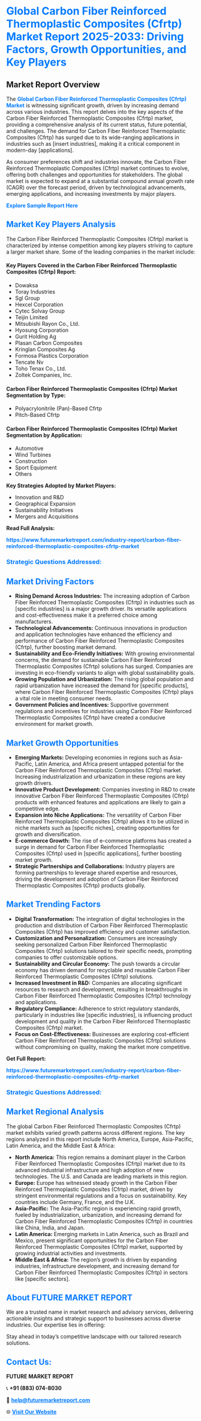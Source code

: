 <h1 style="color: #007BFF;">Global Carbon Fiber Reinforced Thermoplastic Composites (Cfrtp) Market Report 2025-2033: Driving Factors, Growth Opportunities, and Key Players</h1>

<section id="overview">
<h2>Market Report Overview</h2>
<p>The <a href="https://www.futuremarketreport.com/industry-report/carbon-fiber-reinforced-thermoplastic-composites-cfrtp-market" style="color: #007BFF; text-decoration: none;"><strong>Global Carbon Fiber Reinforced Thermoplastic Composites (Cfrtp) Market</strong></a> is witnessing significant growth, driven by increasing demand across various industries. This report delves into the key aspects of the Carbon Fiber Reinforced Thermoplastic Composites (Cfrtp) market, providing a comprehensive analysis of its current status, future potential, and challenges. The demand for Carbon Fiber Reinforced Thermoplastic Composites (Cfrtp) has surged due to its wide-ranging applications in industries such as [insert industries], making it a critical component in modern-day [applications].</p>
<p>As consumer preferences shift and industries innovate, the Carbon Fiber Reinforced Thermoplastic Composites (Cfrtp) market continues to evolve, offering both challenges and opportunities for stakeholders. The global market is expected to expand at a substantial compound annual growth rate (CAGR) over the forecast period, driven by technological advancements, emerging applications, and increasing investments by major players.</p>
</section>

<section id="overview">
<p><a href="https://www.futuremarketreport.com/request-sample/reportId=29715" style="color: #007BFF; text-decoration: none;"><strong>Explore Sample Report Here</strong></a></p>
</section>

<section id="key-players">
<h2 style="color: #007BFF;">Market Key Players Analysis</h2>
<p>The Carbon Fiber Reinforced Thermoplastic Composites (Cfrtp) market is characterized by intense competition among key players striving to capture a larger market share. Some of the leading companies in the market include:</p>
<h4>Key Players Covered in the Carbon Fiber Reinforced Thermoplastic Composites (Cfrtp) Report:</h4>
<ul><li>Dowaksa</li><li>Toray Industries</li><li>Sgl Group</li><li>Hexcel Corporation</li><li>Cytec Solvay Group</li><li>Teijin Limited</li><li>Mitsubishi Rayon Co., Ltd.</li><li>Hyosung Corporation</li><li>Gurit Holding Ag</li><li>Plasan Carbon Composites</li><li>Kringlan Composites Ag</li><li>Formosa Plastics Corporation</li><li>Tencate Nv</li><li>Toho Tenax Co., Ltd.</li><li>Zoltek Companies, Inc.</li></ul>
<h4>Carbon Fiber Reinforced Thermoplastic Composites (Cfrtp) Market Segmentation by Type:</h4>
<ul><li>Polyacrylonitrile (Pan)-Based Cfrtp</li><li>Pitch-Based Cfrtp</li></ul>

<h4>Carbon Fiber Reinforced Thermoplastic Composites (Cfrtp) Market Segmentation by Application:</h4>
<ul><li>Automotive</li><li>Wind Turbines</li><li>Construction</li><li>Sport Equipment</li><li>Others</li></ul>
<p><strong>Key Strategies Adopted by Market Players:</strong></p>
<ul>
<li>Innovation and R&D</li>
<li>Geographical Expansion</li>
<li>Sustainability Initiatives</li>
<li>Mergers and Acquisitions</li>
</ul>
</section>

<section>
<p><strong>Read Full Analysis: </strong></p><a href="https://www.futuremarketreport.com/industry-report/carbon-fiber-reinforced-thermoplastic-composites-cfrtp-market" style="color: #007BFF; text-decoration: none;"><strong>https://www.futuremarketreport.com/industry-report/carbon-fiber-reinforced-thermoplastic-composites-cfrtp-market</strong></a>
<h3 style="color: #007BFF;">Strategic Questions Addressed:</h3>
</section>

<section id="driving-factors">
<h2 style="color: #007BFF;">Market Driving Factors</h2>
<ul>
<li><strong>Rising Demand Across Industries:</strong> The increasing adoption of Carbon Fiber Reinforced Thermoplastic Composites (Cfrtp) in industries such as [specific industries] is a major growth driver. Its versatile applications and cost-effectiveness make it a preferred choice among manufacturers.</li>
<li><strong>Technological Advancements:</strong> Continuous innovations in production and application technologies have enhanced the efficiency and performance of Carbon Fiber Reinforced Thermoplastic Composites (Cfrtp), further boosting market demand.</li>
<li><strong>Sustainability and Eco-Friendly Initiatives:</strong> With growing environmental concerns, the demand for sustainable Carbon Fiber Reinforced Thermoplastic Composites (Cfrtp) solutions has surged. Companies are investing in eco-friendly variants to align with global sustainability goals.</li>
<li><strong>Growing Population and Urbanization:</strong> The rising global population and rapid urbanization have increased the demand for [specific products], where Carbon Fiber Reinforced Thermoplastic Composites (Cfrtp) plays a vital role in meeting consumer needs.</li>
<li><strong>Government Policies and Incentives:</strong> Supportive government regulations and incentives for industries using Carbon Fiber Reinforced Thermoplastic Composites (Cfrtp) have created a conducive environment for market growth.</li>
</ul>
</section>

<section id="growth-opportunities">
<h2 style="color: #007BFF;">Market Growth Opportunities</h2>
<ul>
<li><strong>Emerging Markets:</strong> Developing economies in regions such as Asia-Pacific, Latin America, and Africa present untapped potential for the Carbon Fiber Reinforced Thermoplastic Composites (Cfrtp) market. Increasing industrialization and urbanization in these regions are key growth drivers.</li>
<li><strong>Innovative Product Development:</strong> Companies investing in R&D to create innovative Carbon Fiber Reinforced Thermoplastic Composites (Cfrtp) products with enhanced features and applications are likely to gain a competitive edge.</li>
<li><strong>Expansion into Niche Applications:</strong> The versatility of Carbon Fiber Reinforced Thermoplastic Composites (Cfrtp) allows it to be utilized in niche markets such as [specific niches], creating opportunities for growth and diversification.</li>
<li><strong>E-commerce Growth:</strong> The rise of e-commerce platforms has created a surge in demand for Carbon Fiber Reinforced Thermoplastic Composites (Cfrtp) used in [specific applications], further boosting market growth.</li>
<li><strong>Strategic Partnerships and Collaborations:</strong> Industry players are forming partnerships to leverage shared expertise and resources, driving the development and adoption of Carbon Fiber Reinforced Thermoplastic Composites (Cfrtp) products globally.</li>
</ul>
</section>

<section id="trending-factors">
<h2 style="color: #007BFF;">Market Trending Factors</h2>
<ul>
<li><strong>Digital Transformation:</strong> The integration of digital technologies in the production and distribution of Carbon Fiber Reinforced Thermoplastic Composites (Cfrtp) has improved efficiency and customer satisfaction.</li>
<li><strong>Customization and Personalization:</strong> Consumers are increasingly seeking personalized Carbon Fiber Reinforced Thermoplastic Composites (Cfrtp) solutions tailored to their specific needs, prompting companies to offer customizable options.</li>
<li><strong>Sustainability and Circular Economy:</strong> The push towards a circular economy has driven demand for recyclable and reusable Carbon Fiber Reinforced Thermoplastic Composites (Cfrtp) solutions.</li>
<li><strong>Increased Investment in R&D:</strong> Companies are allocating significant resources to research and development, resulting in breakthroughs in Carbon Fiber Reinforced Thermoplastic Composites (Cfrtp) technology and applications.</li>
<li><strong>Regulatory Compliance:</strong> Adherence to strict regulatory standards, particularly in industries like [specific industries], is influencing product development and quality in the Carbon Fiber Reinforced Thermoplastic Composites (Cfrtp) market.</li>
<li><strong>Focus on Cost-Effectiveness:</strong> Businesses are exploring cost-efficient Carbon Fiber Reinforced Thermoplastic Composites (Cfrtp) solutions without compromising on quality, making the market more competitive.</li>
</ul>
</section>

<section>
<p><strong>Get Full Report: </strong></p><a href="https://www.futuremarketreport.com/industry-report/carbon-fiber-reinforced-thermoplastic-composites-cfrtp-market" style="color: #007BFF; text-decoration: none;"><strong>https://www.futuremarketreport.com/industry-report/carbon-fiber-reinforced-thermoplastic-composites-cfrtp-market</strong></a>
<h3 style="color: #007BFF;">Strategic Questions Addressed:</h3>
</section>


<section id="regional-analysis">
<h2 style="color: #007BFF;">Market Regional Analysis</h2>
<p>The global Carbon Fiber Reinforced Thermoplastic Composites (Cfrtp) market exhibits varied growth patterns across different regions. The key regions analyzed in this report include North America, Europe, Asia-Pacific, Latin America, and the Middle East & Africa:</p>
<ul>
<li><strong>North America:</strong> This region remains a dominant player in the Carbon Fiber Reinforced Thermoplastic Composites (Cfrtp) market due to its advanced industrial infrastructure and high adoption of new technologies. The U.S. and Canada are leading markets in this region.</li>
<li><strong>Europe:</strong> Europe has witnessed steady growth in the Carbon Fiber Reinforced Thermoplastic Composites (Cfrtp) market, driven by stringent environmental regulations and a focus on sustainability. Key countries include Germany, France, and the U.K.</li>
<li><strong>Asia-Pacific:</strong> The Asia-Pacific region is experiencing rapid growth, fueled by industrialization, urbanization, and increasing demand for Carbon Fiber Reinforced Thermoplastic Composites (Cfrtp) in countries like China, India, and Japan.</li>
<li><strong>Latin America:</strong> Emerging markets in Latin America, such as Brazil and Mexico, present significant opportunities for the Carbon Fiber Reinforced Thermoplastic Composites (Cfrtp) market, supported by growing industrial activities and investments.</li>
<li><strong>Middle East & Africa:</strong> The region’s growth is driven by expanding industries, infrastructure development, and increasing demand for Carbon Fiber Reinforced Thermoplastic Composites (Cfrtp) in sectors like [specific sectors].</li>
</ul>
</section>

<footer>
<h2 style="color: #007BFF;">About FUTURE MARKET REPORT</h2>
<p>We are a trusted name in market research and advisory services, delivering actionable insights and strategic support to businesses across diverse industries. Our expertise lies in offering:</p>

<p>Stay ahead in today’s competitive landscape with our tailored research solutions.</p>

<h2 style="color: #007BFF;">Contact Us:</h2>
<p><strong>FUTURE MARKET REPORT</strong></p>
<p>📞 <strong>+91 (883) 074-8030</strong></p>
<p>📧 <strong><a href="mailto:help@futuremarketreport.com" style="color: #007BFF;">help@futuremarketreport.com</a></strong></p>
<p>🌐 <strong><a href="https://www.futuremarketreport.com/" style="color: #007BFF;">Visit Our Website</a></strong></p>
</footer>